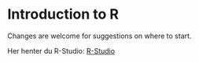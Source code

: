 # Introduction to R

Changes are welcome for suggestions on where to start.

Her henter du R-Studio: [R-Studio](https://www.rstudio.com/products/rstudio/download/)
